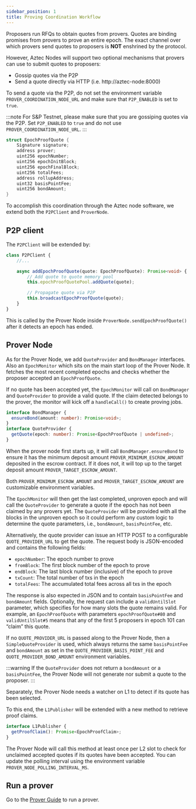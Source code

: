 ```yaml
---
sidebar_position: 1
title: Proving Coordination Workflow
---
```


Proposers run RFQs to obtain quotes from provers. Quotes are binding promises from provers to prove an entire epoch. The exact channel over which provers send quotes to proposers is **NOT** enshrined by the protocol.

However, Aztec Nodes will support two optional mechanisms that provers can use to submit quotes to proposers:

- Gossip quotes via the P2P
- Send a quote directly via HTTP (i.e. http://aztec-node:8000)

To send a quote via the P2P, do not set the environment variable `PROVER_COORDINATION_NODE_URL` and make sure that `P2P_ENABLED` is set to `true`.

:::note
For S&P Testnet, please make sure that you are gossiping quotes via the P2P. Set `P2P_ENABLED` to `true` and do not use `PROVER_COORDINATION_NODE_URL`.
:::


```rust
struct EpochProofQuote {
    Signature signature;
    address prover;
    uint256 epochNumber;
    uint256 epochInitBlock;
    uint256 epochFinalBlock;
    uint256 totalFees;
    address rollupAddress;
    uint32 basisPointFee;
    uint256 bondAmount;
}
```

To accomplish this coordination through the Aztec node software, we extend both the `P2PClient` and `ProverNode`.

## P2P client

The `P2PClient` will be extended by:

```typescript
class P2PClient {
    //...

    async addEpochProofQuote(quote: EpochProofQuote): Promise<void> {
        // Add quote to quote memory pool
        this.epochProofQuotePool.addQuote(quote);

        // Propagate quote via P2P
        this.broadcastEpochProofQuote(quote);
    }
}
```

This is called by the Prover Node inside `ProverNode.sendEpochProofQuote()` after it detects an epoch has ended.

## Prover Node

As for the Prover Node, we add `QuoteProvider` and `BondManager` interfaces. Also an `EpochMonitor` which sits on the main start loop of the Prover Node. It fetches the most recent completed epochs and checks whether the proposer accepted an `EpochProofQuote`.

If no quote has been accepted yet, the `EpochMonitor` will call on `BondManager` and `QuoteProvider` to provide a valid quote. If the claim detected belongs to the prover, the monitor will kick off a `handleCall()` to create proving jobs.

```typescript
interface BondManager {
  ensureBond(amount: number): Promise<void>;
}
interface QuoteProvider {
  getQuote(epoch: number): Promise<EpochProofQuote | undefined>;
}
```

When the prover node first starts up, it will call `BondManager.ensureBond` to ensure it has the minimum deposit amount `PROVER_MINIMUM_ESCROW_AMOUNT` deposited in the escrow contract. If it does not, it will top up to the target deposit amount `PROVER_TARGET_ESCROW_AMOUNT`.

Both `PROVER_MINIMUM_ESCROW_AMOUNT` and `PROVER_TARGET_ESCROW_AMOUNT` are customizable environment variables.

The `EpochMonitor` will then get the last completed, unproven epoch and will call the `QuoteProvider` to generate a quote if the epoch has not been claimed by any provers yet. The `QuoteProvider` will be provided with all the blocks in the unproven epoch so it could perform any custom logic to determine the quote parameters, i.e., `bondAmount`, `basisPointFee`, etc.

Alternatively, the quote provider can issue an HTTP POST to a configurable `QUOTE_PROVIDER_URL` to get the quote. The request body is JSON-encoded and contains the following fields:

- `epochNumber`: The epoch number to prove
- `fromBlock`: The first block number of the epoch to prove
- `endBlock`: The last block number (inclusive) of the epoch to prove
- `txCount`: The total number of txs in the epoch
- `totalFees`: The accumulated total fees across all txs in the epoch

The response is also expected in JSON and to contain `basisPointFee` and `bondAmount` fields. Optionally, the request can include a `validUntilSlot` parameter, which specifies for how many slots the quote remains valid. For example, an `EpochProofQuote` with parameters `epochProofQuote#80` and `validUntilSlot#5` means that any of the first 5 proposers in epoch 101 can “claim” this quote.

If no `QUOTE_PROVIDER_URL` is passed along to the Prover Node, then a `SimpleQuoteProvider` is used, which always returns the same `basisPointFee` and `bondAmount` as set in the `QUOTE_PROVIDER_BASIS_POINT_FEE` and `QUOTE_PROVIDER_BOND_AMOUNT` environment variables.

:::warning
If the `QuoteProvider` does not return a `bondAmount` or a `basisPointFee`, the Prover Node will not generate nor submit a quote to the proposer.
:::

Separately, the Prover Node needs a watcher on L1 to detect if its quote has been selected.

To this end, the `L1Publisher` will be extended with a new method to retrieve proof claims.

```typescript
interface L1Publisher {
  getProofClaim(): Promise<EpochProofClaim>;
}
```

The Prover Node will call this method at least once per L2 slot to check for unclaimed accepted quotes if its quotes have been accepted. You can update the polling interval using the environment variable `PROVER_NODE_POLLING_INTERVAL_MS`.

## Run a prover

Go to the [Prover Guide](../../guides/run_nodes/how_to_run_prover.md) to run a prover.
